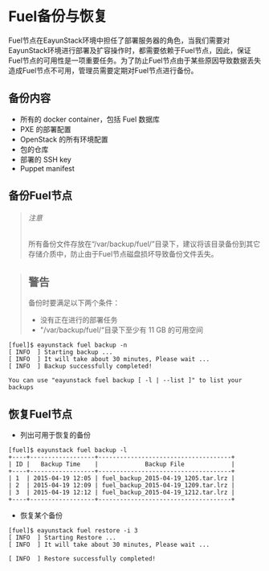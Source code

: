 # Fuel备份与恢复

Fuel节点在EayunStack环境中担任了部署服务器的角色，当我们需要对EayunStack环境进行部署及扩容操作时，都需要依赖于Fuel节点，因此，保证Fuel节点的可用性是一项重要任务。为了防止Fuel节点由于某些原因导致数据丢失造成Fuel节点不可用，管理员需要定期对Fuel节点进行备份。

## 备份内容

* 所有的 docker container，包括 Fuel 数据库
* PXE 的部署配置
* OpenStack 的所有环境配置
* 包的仓库
* 部署的 SSH key
* Puppet manifest

## 备份Fuel节点

> ###### 注意
> 所有备份文件存放在“/var/backup/fuel/”目录下，建议将该目录备份到其它存储介质中，防止由于Fuel节点磁盘损坏导致备份文件丢失。

> ## 警告
> 备份时要满足以下两个条件：<br />
> * 没有正在进行的部署任务
> * "/var/backup/fuel/“目录下至少有 11 GB 的可用空间

```
[fuel]$ eayunstack fuel backup -n
[ INFO  ] Starting backup ...
[ INFO  ] It will take about 30 minutes, Please wait ...
[ INFO  ] Backup successfully completed!

You can use "eayunstack fuel backup [ -l | --list ]" to list your backups
```

## 恢复Fuel节点

* 列出可用于恢复的备份

```
[fuel]$ eayunstack fuel backup -l
+----+------------------+-------------------------------------+
| ID |   Backup Time    |             Backup File             |
+----+------------------+-------------------------------------+
| 1  | 2015-04-19 12:05 | fuel_backup_2015-04-19_1205.tar.lrz |
| 2  | 2015-04-19 12:09 | fuel_backup_2015-04-19_1209.tar.lrz |
| 3  | 2015-04-19 12:12 | fuel_backup_2015-04-19_1212.tar.lrz |
+----+------------------+-------------------------------------+
```

* 恢复某个备份

```
[fuel]$ eayunstack fuel restore -i 3
[ INFO  ] Starting Restore ...
[ INFO  ] It will take about 30 minutes, Please wait ...

[ INFO  ] Restore successfully completed!
```
